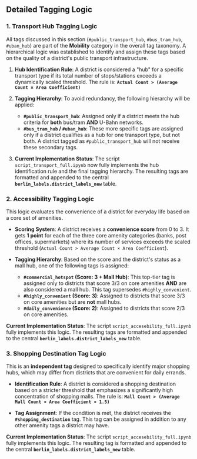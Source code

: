 ## Detailed Tagging Logic
### 1. Transport Hub Tagging Logic

All tags discussed in this section (`#public_transport_hub`, `#bus_tram_hub`, `#uban_hub`) are part of the **Mobility** category in the overall tag taxonomy. A hierarchical logic was established to identify and assign these tags based on the quality of a district's public transport infrastructure.

1.  **Hub Identification Rule**: A district is considered a "hub" for a specific transport type if its total number of stops/stations exceeds a dynamically scaled threshold. The rule is:
    **`Actual Count > (Average Count × Area Coefficient)`**

2.  **Tagging Hierarchy**: To avoid redundancy, the following hierarchy will be applied:
    * **`#public_transport_hub`**: Assigned only if a district meets the hub criteria for **both** bus/tram **AND** U-Bahn networks.
    * **`#bus_tram_hub` / `#uban_hub`**: These more specific tags are assigned only if a district qualifies as a hub for one transport type, but not both. A district tagged as `#public_transport_hub` will not receive these secondary tags.
3. **Current Implementation Status**: The script `script_transport_full.ipynb` now fully implements the hub identification rule and the final tagging hierarchy. The resulting tags are formatted and appended to the central **`berlin_labels.district_labels_new`** table.

### 2. Accessibility Tagging Logic

This logic evaluates the convenience of a district for everyday life based on a core set of amenities.

* **Scoring System**: A district receives a **convenience score** from 0 to 3. It gets **1 point** for each of the three core amenity categories (banks, post offices, supermarkets) where its number of services exceeds the scaled threshold (`Actual Count > Average Count × Area Coefficient`).

* **Tagging Hierarchy**: Based on the score and the district's status as a mall hub, one of the following tags is assigned:
    * **`#commercial_hotspot` (Score: 3 + Mall Hub)**: This top-tier tag is assigned only to districts that score 3/3 on core amenities **AND** are also considered a mall hub. This tag supersedes `#highly_convenient`.
    * **`#highly_convenient` (Score: 3)**: Assigned to districts that score 3/3 on core amenities but are **not** mall hubs.
    * **`#daily_convenience` (Score: 2)**: Assigned to districts that score 2/3 on core amenities.

**Current Implementation Status**: The script `script_accesebility_full.ipynb` fully implements this logic. The resulting tags are formatted and appended to the central **`berlin_labels.district_labels_new`** table.

### 3. Shopping Destination Tag Logic

This is an **independent tag** designed to specifically identify major shopping hubs, which may differ from districts that are convenient for daily errands.

* **Identification Rule**: A district is considered a shopping destination based on a stricter threshold that emphasizes a significantly high concentration of shopping malls. The rule is:
    **`Mall Count > (Average Mall Count × Area Coefficient × 1.5)`**

* **Tag Assignment**: If the condition is met, the district receives the **`#shopping_destination`** tag. This tag can be assigned in addition to any other amenity tags a district may have.

**Current Implementation Status**: The script `script_accesebility_full.ipynb` fully implements this logic. The resulting tag is formatted and appended to the central **`berlin_labels.district_labels_new`** table.

